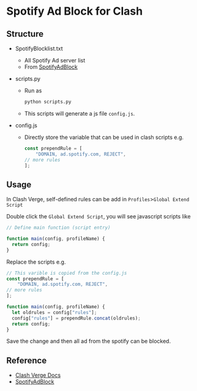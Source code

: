 # Spotify Ad Block for Clash

## Structure

- SpotifyBlocklist.txt

	- All Spotify Ad server list
	- From [SpotifyAdBlock](https://github.com/x0uid/SpotifyAdBlock)

- scripts.py

	- Run as

		```bash
		python scripts.py
		```

	- This scripts will generate a js file `config.js`.

- config.js

	- Directly store the variable that can be used in clash scripts e.g.

		```javascript
		const prependRule = [
			"DOMAIN, ad.spotify.com, REJECT",
		// more rules
		];
		```

## Usage

In Clash Verge, self-defined rules can be add in `Profiles`>`Global Extend Script`

Double click the `Global Extend Script`, you will see javascript scripts like

```javascript
// Define main function (script entry)

function main(config, profileName) {
  return config;
}
```

Replace the scripts e.g.

```javascript
// This varible is copied from the config.js
const prependRule = [
	"DOMAIN, ad.spotify.com, REJECT",
// more rules
];

function main(config, profileName) {
  let oldrules = config["rules"];
  config["rules"] = prependRule.concat(oldrules);
  return config;
}
```

Save the change and then all ad from the spotify can be blocked.

## Reference

- [Clash Verge Docs](https://www.clashverge.dev/guide/rules.html)
- [SpotifyAdBlock](https://github.com/x0uid/SpotifyAdBlock)